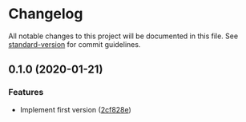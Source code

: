 # Changelog

All notable changes to this project will be documented in this file. See [standard-version](https://github.com/conventional-changelog/standard-version) for commit guidelines.

## 0.1.0 (2020-01-21)


### Features

* Implement first version ([2cf828e](https://github.com/potato4d/yomu/commit/2cf828e6687af844e13875073c4679fe3c49e1d0))
